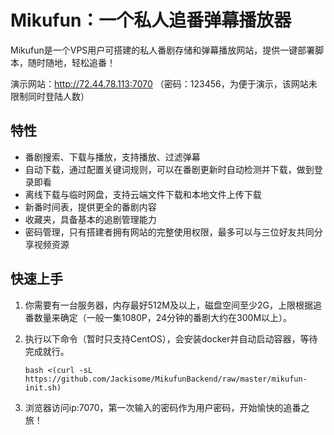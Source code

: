 # Mikufun：一个私人追番弹幕播放器

Mikufun是一个VPS用户可搭建的私人番剧存储和弹幕播放网站，提供一键部署脚本，随时随地，轻松追番！

演示网站：http://72.44.78.113:7070 （密码：123456，为便于演示，该网站未限制同时登陆人数）

## 特性

+ 番剧搜索、下载与播放，支持播放、过滤弹幕
+ 自动下载，通过配置关键词规则，可以在番剧更新时自动检测并下载，做到登录即看
+ 离线下载与临时网盘，支持云端文件下载和本地文件上传下载
+ 新番时间表，提供更全的番剧内容
+ 收藏夹，具备基本的追剧管理能力
+ 密码管理，只有搭建者拥有网站的完整使用权限，最多可以与三位好友共同分享视频资源

## 快速上手

1. 你需要有一台服务器，内存最好512M及以上，磁盘空间至少2G，上限根据追番数量来确定（一般一集1080P，24分钟的番剧大约在300M以上）。

2. 执行以下命令（暂时只支持CentOS），会安装docker并自动启动容器，等待完成就行。

   ```shell
   bash <(curl -sL https://github.com/Jackisome/MikufunBackend/raw/master/mikufun-init.sh)
   ```

3. 浏览器访问ip:7070，第一次输入的密码作为用户密码，开始愉快的追番之旅！